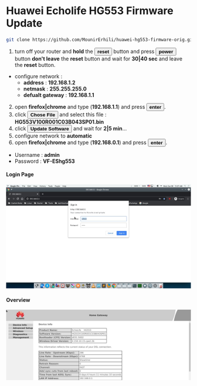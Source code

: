 # Huawei Echolife HG553 Firmware Update

```sh
git clone https://github.com/MounirErhili/huawei-hg553-firmware-orig.git
```
1) turn off your router and **hold** the <button>**reset**</button> button and press <button>**power**</button> button **don't leave** the **reset** button and wait for **30|40 sec** and leave the **reset** button.
* configure network :
  * **address** : **192.168.1.2**
  * **netmask** : **255.255.255.0**
  * **defualt gateway** : **192.168.1.1**
2. open **firefox|chrome** and type (**192.168.1.1**) and press <button>**enter**</button>.
3. click <button>**Chose File**</button> and select this file : **HG553V100R001C03B043SP01.bin**
4. click <button>**Update Software**</button> and wait for **2|5 min**...
5. configure network to **automatic**
6. open **firefox|chrome** and type (**192.168.0.1**) and press <button>**enter**</button>.

* Username : **admin**
* Password : **VF-EShg553**

#### Login Page
![alt text](https://github.com/MounirErhili/huawei-hg553-firmware-orig/blob/master/Screenshot_20200108_053759.jpeg "login page")

#### Overview
![alt text](https://github.com/MounirErhili/huawei-hg553-firmware-orig/blob/master/Screenshot_20200108_053655.jpeg "version")

